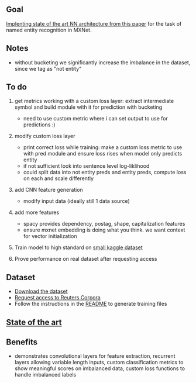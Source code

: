 ## Goal

[Implenting state of the art NN architecture from this paper](https://www.aclweb.org/anthology/Q16-1026) for the task of named entity recognition in MXNet.

## Notes

- without bucketing we significantly increase the imbalance in the dataset, since we tag as "not entity"

## To do

1. get metrics working with a custom loss layer: extract intermediate symbol and build module with it for prediction with bucketing

    - need to use custom metric where i can set output to use for predictions :)

2. modify custom loss layer

    - print correct loss while training: make a custom loss metric to use with pred module and ensure loss rises when model only predicts entity
    - if not sufficient look into sentence level log-liklihood
    - could split data into not entity preds and entity preds, compute loss on each and scale differently

3. add CNN feature generation

    - modify input data (ideally still 1 data source)

4. add more features

    - spacy provides dependency, postag, shape, capitalization features
    - ensure mxnet embedding is doing what you think. we want context for vector initialization

5. Train model to high standard on [small kaggle dataset](https://www.kaggle.com/abhinavwalia95/entity-annotated-corpus)
6. Prove performance on real dataset after requesting access

## Dataset

- [Download the dataset](https://www.clips.uantwerpen.be/conll2003/ner.tgz)
- [Request access to Reuters Corpora](http://trec.nist.gov/data/reuters/reuters.html)
- Follow the instructions in the [README](https://www.clips.uantwerpen.be/conll2003/ner/000README) to generate training files

## [State of the art](https://aclweb.org/aclwiki/CONLL-2003_(State_of_the_art))


## Benefits

- demonstrates convolutional layers for feature extraction, recurrent layers allowing variable length inputs, custom classification metrics to show meaningful scores on imbalanced data, custom loss functions to handle imbalanced labels

